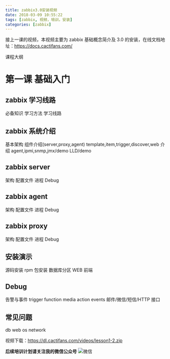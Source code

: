 ```yaml
---
title: zabbix3.0安装视频
date: 2018-03-09 10:55:22
tags: [zabbix, 视频，培训，安装]
categories: [zabbix]
---
```


接上一课的视频，本视频主要为 zabbix 基础概念简介及 3.0 的安装，在线文档地址：https://docs.cactifans.com/

课程大纲

# 第一课 基础入门

## zabbix 学习线路

必备知识
学习方法
学习线路

## zabbix 系统介绍

基本架构
组件介绍(server,proxy,agent)
template,item,trigger,discover,web 介绍
agent,ipmi,snmp,jmx/demo
LLD/demo

## zabbix server

架构
配置文件
进程
Debug

## zabbix agent

架构
配置文件
进程
Debug

## zabbix proxy

架构
配置文件
进程
Debug

## 安装演示

源码安装
rpm 包安装
数据库分区
WEB 前端

## Debug

告警与事件
trigger
function
media
action
events
邮件/微信/短信/HTTP 接口

## 常见问题

db
web
os
network

视频下载：https://dl.cactifans.com/videos/lesson1-2.zip

**后续培训计划请关注我的微信公众号**
![微信](https://img.cactifans.com/wp-content/uploads/2017/12/qrcode_for_gh_5c46969f2957_258-1-1.jpg)
